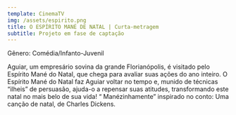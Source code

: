 ```yaml
---
template: CinemaTV
img: /assets/espirito.png
title: O ESPÍRITO MANÉ DE NATAL | Curta-metragem
subtitle: Projeto em fase de captação
---
```

Gênero: Comédia/Infanto-Juvenil



Aguiar, um empresário sovina da grande Florianópolis, é visitado pelo Espírito Mané do Natal, que chega para avaliar suas ações do ano inteiro. O Espírito Mané do Natal faz Aguiar voltar no tempo e, munido de técnicas “ilheis” de persuasão, ajuda-o a repensar suas atitudes, transformando este natal no mais belo de sua vida! “ Manézinhamente” inspirado no conto: Uma canção de natal, de Charles Dickens.